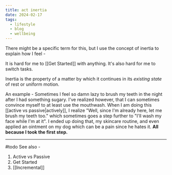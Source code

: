 ```yaml
---
title: act inertia
date: 2024-02-17
tags:
  - lifestyle
  - blog
  - wellbeing
---
```

There might be a specific term for this, but I use the concept of inertia to explain how I feel - 

It is hard for me to [[Get Started]] with anything. It's also hard for me to switch tasks. 

Inertia is the property of a matter by which it continues in its *existing state* of rest or uniform motion. 

An example - Sometimes I feel so damn lazy to brush my teeth in the night after I had something sugary. I've realized however, that I can sometimes convince myself to at least use the mouthwash. When I am doing this [[active vs passive|actively]], I realize "Well, since I'm already here, let me brush my teeth too." which sometimes goes a step further to "I'll wash my face while I'm at it". I ended up doing that, my skincare routine, and even applied an ointment on my dog which can be a pain since he hates it. 
**All because I took the first step.**

---

#todo 
See also - 
1. Active vs Passive
2. Get Started 
3. [[Incremental]]


